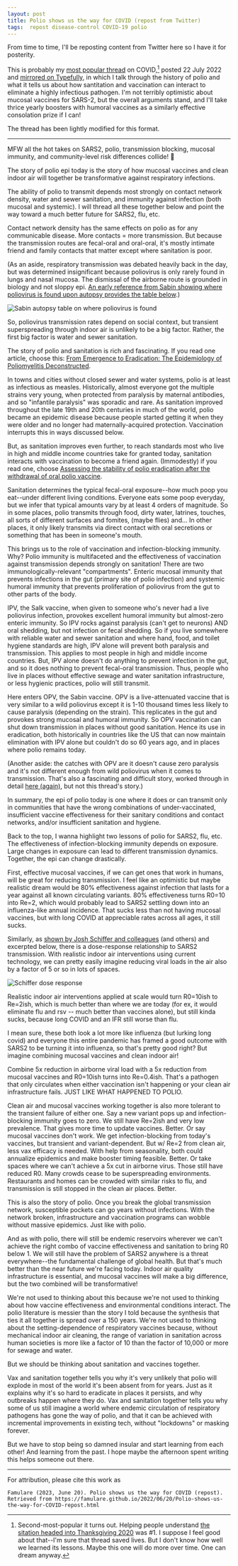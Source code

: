 ```yaml
---
layout: post
title: Polio shows us the way for COVID (repost from Twitter)
tags:  repost disease-control COVID-19 polio
---
```


From time to time, I'll be reposting content from Twitter here so I have it for posterity. 

This is probably my [most popular thread](https://twitter.com/famulare_mike/status/1550617477461053440?s=20) on COVID,[^1] posted 22 July 2022 and [mirrored on Typefully](https://typefully.com/famulare_mike/o7ZUHuD), in which I talk through the history of polio and what it tells us about how santitation and vaccination can interact to eliminate a highly infectious pathogen. I'm not terribly optimistic about mucosal vaccines for SARS-2, but the overall arguments stand, and I'll take thrice yearly boosters with humoral vaccines as a similarly effective consolation prize if I can! 

[^1]: Second-most-popular it turns out. Helping people understand [the sitation headed into Thanksgiving 2020](https://twitter.com/famulare_mike/status/1328858771733454850) was #1. I suppose I feel good about that--I'm sure that thread saved lives. But I don't know how well we learned its lessons. Maybe this one will do more over time. One can dream anyway.

The thread has been lightly modified for this format.

---
MFW all the hot takes on SARS2, polio, transmission blocking, mucosal immunity, and community-level risk differences collide! 🤯

The story of polio epi today is the story of how mucosal vaccines and clean indoor air will together be transformative against respiratory infections.

The ability of polio to transmit depends most strongly on contact network density, water and sewer sanitation, and immunity against infection (both mucosal and systemic). I will thread all these together below and point the way toward a much better future for SARS2, flu, etc.

Contact network density has the same effects on polio as for any communicable disease. More contacts = more transmission. But because the transmission routes are fecal-oral and oral-oral, it's mostly intimate friend and family contacts that matter except where sanitation is poor.

(As an aside, respiratory transmission was debated heavily back in the day, but was determined insignificant because poliovirus is only rarely found in lungs and nasal mucosa. The dismissal of the airborne route is grounded in biology and not sloppy epi. [An early reference from Sabin showing where poliovirus is found upon autopsy provides the table below](ncbi.nlm.nih.gov/pmc/articles/PMC2135158/pdf/771.pdf).)

![Sabin autopsy table on where poliovirus is found](/assets/IMG_0042.png)

So, poliovirus transmission rates depend on social context, but transient superspreading through indoor air is unlikely to be a big factor. Rather, the first big factor is water and sewer sanitation.

The story of polio and sanitation is rich and fascinating. If you read one article, choose this: [From Emergence to Eradication: The Epidemiology of Poliomyelitis Deconstructed](https://www.ncbi.nlm.nih.gov/pmc/articles/PMC2991634/).

In towns and cities without closed sewer and water systems, polio is at least as infectious as measles. Historically, almost everyone got the multiple strains very young, when protected from paralysis by maternal antibodies, and so "infantile paralysis" was sporadic and rare. As sanitation improved throughout the late 19th and 20th centuries in much of the world, polio became an epidemic disease because people started getting it when they were older and no longer had maternally-acquired protection. Vaccination interrupts this in ways discussed below.

But, as sanitation improves even further, to reach standards most who live in high and middle income countries take for granted today, sanitation interacts with vaccination to become a friend again. (Immodestly) if you read one, choose [Assessing the stability of polio eradication after the withdrawal of oral polio vaccine](https://journals.plos.org/plosbiology/article?id=10.1371/journal.pbio.2002468).

Sanitation determines the typical fecal-oral exposure--how much poop you eat--under different living conditions. Everyone eats some poop everyday, but we infer that typical amounts vary by at least 4 orders of magnitude. So in some places, polio transmits through food, dirty water, latrines, touches, all sorts of different surfaces and fomites, (maybe flies) and... In other places, it only likely transmits via direct contact with oral secretions or something that has been in someone's mouth.

This brings us to the role of vaccination and infection-blocking immunity. Why? Polio immunity is multifaceted and the effectiveness of vaccination against transmission depends strongly on sanitation! There are two immunologically-relevant "compartments". Enteric mucosal immunity that prevents infections in the gut (primary site of polio infection) and systemic humoral immunity that prevents proliferation of poliovirus from the gut to other parts of the body.

IPV, the Salk vaccine, when given to someone who's never had a live poliovirus infection, provokes excellent humoral immunity but almost-zero enteric immunity. So IPV rocks against paralysis (can't get to neurons) AND oral shedding, but not infection or fecal shedding. So if you live somewhere with reliable water and sewer sanitation and where hand, food, and toilet hygiene standards are high, IPV alone will prevent both paralysis and transmission. This applies to most people in high and middle income countries. But, IPV alone doesn't do anything to prevent infection in the gut, and so it does nothing to prevent fecal-oral transmission. Thus, people who live in places without effective sewage and water sanitation infrastructure, or less hygienic practices, polio will still transmit.

Here enters OPV, the Sabin vaccine. OPV is a live-attenuated vaccine that is very similar to a wild poliovirus except it is 1-10 thousand times less likely to cause paralysis (depending on the strain). This replicates in the gut and provokes strong mucosal and humoral immunity. So OPV vaccination can shut down transmission in places without good sanitation. Hence its use in eradication, both historically in countries like the US that can now maintain elimination with IPV alone but couldn't do so 60 years ago, and in places where polio remains today.

(Another aside: the catches with OPV are it doesn't cause zero paralysis and it's not different enough from wild poliovirus when it comes to transmission. That's also a fascinating and difficult story, worked through in detail [here (again)](https://journals.plos.org/plosbiology/article?id=10.1371/journal.pbio.2002468), but not this thread's story.)

In summary, the epi of polio today is one where it does or can transmit only in communities that have the wrong combinations of under-vaccinated, insufficient vaccine effectiveness for their sanitary conditions and contact networks, and/or insufficient sanitation and hygiene.

Back to the top, I wanna highlight two lessons of polio for SARS2, flu, etc. The effectiveness of infection-blocking immunity depends on exposure. Large changes in exposure can lead to different transmission dynamics. Together, the epi can change drastically.

First, effective mucosal vaccines, if we can get ones that work in humans, will be great for reducing transmission. I feel like an optimistic but maybe realistic dream would be 80% effectiveness against infection that lasts for a year against all known circulating variants. 80% effectiveness turns R0=10 into Re=2, which would probably lead to SARS2 settling down into an influenza-like annual incidence. That sucks less than not having mucosal vaccines, but with long COVID at appreciable rates across all ages, it still sucks.

Similarly, as [shown by Josh Schiffer and colleagues](elifesciences.org/articles/63537) (and others) and excerpted below, there is a dose-response relationship to SARS2 transmission. With realistic indoor air interventions using current technology, we can pretty easily imagine reducing viral loads in the air also by a factor of 5 or so in lots of spaces.

![Schiffer dose response](/assets/IMG_0043.png)

Realistic indoor air interventions applied at scale would turn R0=10ish to Re=2ish, which is much better than where we are today (for ex, it would eliminate flu and rsv -- much better than vaccines alone), but still kinda sucks, because long COVID and an IFR still worse than flu.

I mean sure, these both look a lot more like influenza (but lurking long covid) and everyone this entire pandemic has framed a good outcome with SARS2 to be turning it into influenza, so that's pretty good right? But imagine combining mucosal vaccines and clean indoor air!

Combine 5x reduction in airborne viral load with a 5x reduction from mucosal vaccines and R0=10ish turns into Re=0.4ish. That's a pathogen that only circulates when either vaccination isn't happening or your clean air infrastructure fails. JUST LIKE WHAT HAPPENED TO POLIO.

Clean air and mucosal vaccines working together is also more tolerant to the transient failure of either one. Say a new variant pops up and infection-blocking immunity goes to zero. We still have Re=2ish and very low prevalence. That gives more time to update vaccines. Better. Or say mucosal vaccines don't work. We get infection-blocking from today's vaccines, but transient and variant-dependent. But w/ Re=2 from clean air, less vax efficacy is needed. With help from seasonality, both could annualize epidemics and make booster timing feasible. Better. Or take spaces where we can't achieve a 5x cut in airborne virus. Those still have reduced R0. Many crowds cease to be superspreading environments. Restaurants and homes can be crowded with similar risks to flu, and transmission is still stopped in the clean air places. Better.

This is also the story of polio. Once you break the global transmission network, susceptible pockets can go years without infections. With the network broken, infrastructure and vaccination programs can wobble without massive epidemics. Just like with polio.

And as with polio, there will still be endemic reservoirs wherever we can't achieve the right combo of vaccine effectiveness and sanitation to bring R0 below 1. We will still have the problem of SARS2 anywhere is a threat everywhere--the fundamental challenge of global health. But that's much better than the near future we're facing today. Indoor air quality infrastructure is essential, and mucosal vaccines will make a big difference, but the two combined will be transformative!

We're not used to thinking about this because we're not used to thinking about how vaccine effectiveness and environmental conditions interact. The polio literature is messier than the story I told because the synthesis that ties it all together is spread over a 150 years. We're not used to thinking about the setting-dependence of respiratory vaccines because, without mechanical indoor air cleaning, the range of variation in sanitation across human societies is more like a factor of 10 than the factor of 10,000 or more for sewage and water. 

But we should be thinking about sanitation and vaccines together.

Vax and sanitation together tells you why it's very unlikely that polio will explode in most of the world it's been absent from for years. Just as it explains why it's so hard to eradicate in places it persists, and why outbreaks happen where they do. Vax and sanitation together tells you why some of us still imagine a world where endemic circulation of respiratory pathogens has gone the way of polio, and that it can be achieved with incremental improvements in existing tech, without "lockdowns" or masking forever.

But we have to stop being so damned insular and start learning from each other! And learning from the past. I hope maybe the afternoon spent writing this helps someone out there.

___

For attribution, please cite this work as

`Famulare (2023, June 20). Polio shows us the way for COVID (repost). Retrieved from https://famulare.github.io/2022/06/20/Polio-shows-us-the-way-for-COVID-repost.html`
